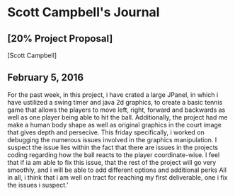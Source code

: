 # Scott Campbell's Journal
## [20% Project Proposal]
[Scott Campbell]

## February 5, 2016
For the past week, in this project, i have crated a large JPanel, in which i have ustilized a swing timer and java 2d graphics, to create a basic tennis game that allows the players to move left, right, forward and backwards as well as one player being able to hit the ball. Additionally, the project had me make a human body shape as well as original graphics in the court image that gives depth and persecive. This friday specifically, i worked on debugging the numerous issues involved in the graphics manipulation. I suspect the issue lies within the fact that there are issues in the projects coding regarding how the ball reacts to the player coordinate-wise. I feel that if ia am able to fix this issue, that the rest of the project will go very smoothly, and i will be able to add different options and additional perks All in all, i think that i am well on tract for reaching my first deliverable, one i fix the issues i suspect.'